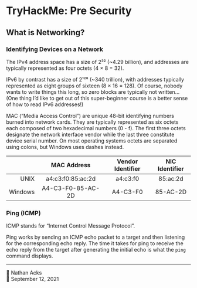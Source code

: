 # TryHackMe: Pre Security

## What is Networking?

### Identifying Devices on a Network

The IPv4 address space has a size of 2³² (~4.29 billion), and addresses are typically represented as four octets (4 × 8 = 32).

IPv6 by contrast has a size of 2¹²⁸ (~340 trillion), with addresses typically represented as eight groups of sixteen (8 × 16 = 128). Of course, nobody wants to write things this long, so zero blocks are typically not written… (One thing I’d like to get out of this super-beginner course is a better sense of how to read IPv6 addresses!)

MAC (“Media Access Control”) are unique 48-bit identifying numbers burned into network cards. They are typically represented as six octets each composed of two hexadecimal numbers (0 - f). The first three octets designate the network interface vendor while the last three constitute device serial number. On most operating systems octets are separated using colons, but Windows uses dashes instead.

|         | MAC Address       | Vendor Identifier | NIC Identifier |
| -------:|:-----------------:|:-----------------:|:--------------:| 
|    UNIX | a4:c3:f0:85:ac:2d |          a4:c3:f0 |       85:ac:2d |
| Windows | A4-C3-F0-85-AC-2D |          A4-C3-F0 |       85-AC-2D |

### Ping (ICMP)

ICMP stands for “Internet Control Message Protocol”.

Ping works by sending an ICMP echo packet to a target and then listening for the corresponding echo reply. The time it takes for ping to receive the echo reply from the target after generating the initial echo is what the `ping` command displays.

- - - -

👤 Nathan Acks  
📅 September 12, 2021

